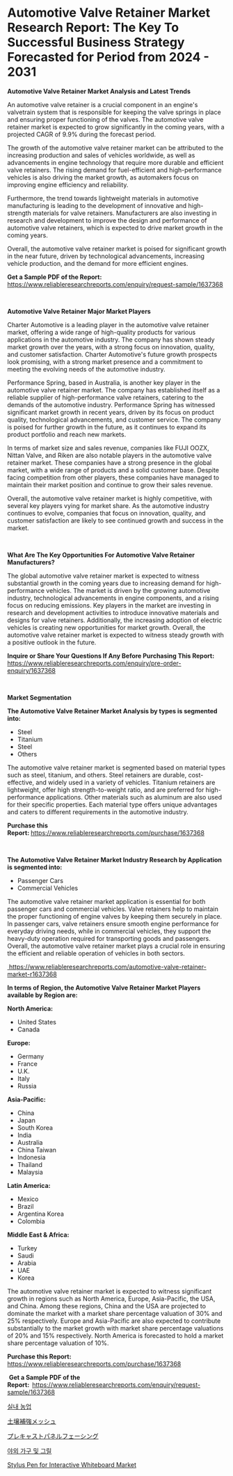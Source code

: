 <p><h1>Automotive Valve Retainer Market Research Report: The Key To Successful Business Strategy Forecasted for Period from 2024 - 2031</h1></p><p><strong>Automotive Valve Retainer Market Analysis and Latest Trends</strong></p>
<p><p>An automotive valve retainer is a crucial component in an engine's valvetrain system that is responsible for keeping the valve springs in place and ensuring proper functioning of the valves. The automotive valve retainer market is expected to grow significantly in the coming years, with a projected CAGR of 9.9% during the forecast period. </p><p>The growth of the automotive valve retainer market can be attributed to the increasing production and sales of vehicles worldwide, as well as advancements in engine technology that require more durable and efficient valve retainers. The rising demand for fuel-efficient and high-performance vehicles is also driving the market growth, as automakers focus on improving engine efficiency and reliability.</p><p>Furthermore, the trend towards lightweight materials in automotive manufacturing is leading to the development of innovative and high-strength materials for valve retainers. Manufacturers are also investing in research and development to improve the design and performance of automotive valve retainers, which is expected to drive market growth in the coming years.</p><p>Overall, the automotive valve retainer market is poised for significant growth in the near future, driven by technological advancements, increasing vehicle production, and the demand for more efficient engines.</p></p>
<p><strong>Get a Sample PDF of the Report:&nbsp;</strong> <a href="https://www.reliableresearchreports.com/enquiry/request-sample/1637368">https://www.reliableresearchreports.com/enquiry/request-sample/1637368</a></p>
<p>&nbsp;</p>
<p><strong>Automotive Valve Retainer Major Market Players</strong></p>
<p><p>Charter Automotive is a leading player in the automotive valve retainer market, offering a wide range of high-quality products for various applications in the automotive industry. The company has shown steady market growth over the years, with a strong focus on innovation, quality, and customer satisfaction. Charter Automotive's future growth prospects look promising, with a strong market presence and a commitment to meeting the evolving needs of the automotive industry.</p><p>Performance Spring, based in Australia, is another key player in the automotive valve retainer market. The company has established itself as a reliable supplier of high-performance valve retainers, catering to the demands of the automotive industry. Performance Spring has witnessed significant market growth in recent years, driven by its focus on product quality, technological advancements, and customer service. The company is poised for further growth in the future, as it continues to expand its product portfolio and reach new markets.</p><p>In terms of market size and sales revenue, companies like FUJI OOZX, Nittan Valve, and Riken are also notable players in the automotive valve retainer market. These companies have a strong presence in the global market, with a wide range of products and a solid customer base. Despite facing competition from other players, these companies have managed to maintain their market position and continue to grow their sales revenue.</p><p>Overall, the automotive valve retainer market is highly competitive, with several key players vying for market share. As the automotive industry continues to evolve, companies that focus on innovation, quality, and customer satisfaction are likely to see continued growth and success in the market.</p></p>
<p>&nbsp;</p>
<p><strong>What Are The Key Opportunities For Automotive Valve Retainer Manufacturers?</strong></p>
<p><p>The global automotive valve retainer market is expected to witness substantial growth in the coming years due to increasing demand for high-performance vehicles. The market is driven by the growing automotive industry, technological advancements in engine components, and a rising focus on reducing emissions. Key players in the market are investing in research and development activities to introduce innovative materials and designs for valve retainers. Additionally, the increasing adoption of electric vehicles is creating new opportunities for market growth. Overall, the automotive valve retainer market is expected to witness steady growth with a positive outlook in the future.</p></p>
<p><strong>Inquire or Share Your Questions If Any Before Purchasing This Report:</strong> <a href="https://www.reliableresearchreports.com/enquiry/pre-order-enquiry/1637368">https://www.reliableresearchreports.com/enquiry/pre-order-enquiry/1637368</a></p>
<p>&nbsp;</p>
<p><strong>Market Segmentation</strong></p>
<p><strong>The Automotive Valve Retainer Market Analysis by types is segmented into:</strong></p>
<p><ul><li>Steel</li><li>Titanium</li><li>Steel</li><li>Others</li></ul></p>
<p><p>The automotive valve retainer market is segmented based on material types such as steel, titanium, and others. Steel retainers are durable, cost-effective, and widely used in a variety of vehicles. Titanium retainers are lightweight, offer high strength-to-weight ratio, and are preferred for high-performance applications. Other materials such as aluminum are also used for their specific properties. Each material type offers unique advantages and caters to different requirements in the automotive industry.</p></p>
<p><strong>Purchase this Report:&nbsp;</strong><a href="https://www.reliableresearchreports.com/purchase/1637368">https://www.reliableresearchreports.com/purchase/1637368</a></p>
<p>&nbsp;</p>
<p><strong>The Automotive Valve Retainer Market Industry Research by Application is segmented into:</strong></p>
<p><ul><li>Passenger Cars</li><li>Commercial Vehicles</li></ul></p>
<p><p>The automotive valve retainer market application is essential for both passenger cars and commercial vehicles. Valve retainers help to maintain the proper functioning of engine valves by keeping them securely in place. In passenger cars, valve retainers ensure smooth engine performance for everyday driving needs, while in commercial vehicles, they support the heavy-duty operation required for transporting goods and passengers. Overall, the automotive valve retainer market plays a crucial role in ensuring the efficient and reliable operation of vehicles in both sectors.</p></p>
<p><a href="https://www.reliableresearchreports.com/automotive-valve-retainer-market-r1637368">&nbsp;https://www.reliableresearchreports.com/automotive-valve-retainer-market-r1637368</a></p>
<p><strong>In terms of Region, the Automotive Valve Retainer Market Players available by Region are:</strong></p>
<p>
    <p> <strong> North America: </strong>
        <ul>
            <li>United States</li>
            <li>Canada</li>
        </ul>
        </p> 
    <p> <strong> Europe: </strong>
        <ul>
            <li>Germany</li>
            <li>France</li>
            <li>U.K.</li>
            <li>Italy</li>
            <li>Russia</li>
        </ul>
        </p> 
    <p> <strong> Asia-Pacific: </strong>
        <ul>
            <li>China</li>
            <li>Japan</li>
            <li>South Korea</li>
            <li>India</li>
            <li>Australia</li>
            <li>China Taiwan</li>
            <li>Indonesia</li>
            <li>Thailand</li>
            <li>Malaysia</li>
        </ul>
        </p> 
    <p> <strong> Latin America: </strong>
        <ul>
            <li>Mexico</li>
            <li>Brazil</li>
            <li>Argentina Korea</li>
            <li>Colombia</li>
        </ul>
        </p> 
    <p> <strong> Middle East & Africa: </strong>
        <ul>
            <li>Turkey</li>
            <li>Saudi</li>
            <li>Arabia</li>
            <li>UAE</li>
            <li>Korea</li>
        </ul>
    </p>
    </p>
<p><p>The automotive valve retainer market is expected to witness significant growth in regions such as North America, Europe, Asia-Pacific, the USA, and China. Among these regions, China and the USA are projected to dominate the market with a market share percentage valuation of 30% and 25% respectively. Europe and Asia-Pacific are also expected to contribute substantially to the market growth with market share percentage valuations of 20% and 15% respectively. North America is forecasted to hold a market share percentage valuation of 10%.</p></p>
<p><strong>Purchase this Report: </strong><a href="https://www.reliableresearchreports.com/purchase/1637368">https://www.reliableresearchreports.com/purchase/1637368</a></p>
<p>&nbsp;<strong>Get a Sample PDF of the Report:&nbsp;&nbsp;</strong><a href="https://www.reliableresearchreports.com/enquiry/request-sample/1637368">https://www.reliableresearchreports.com/enquiry/request-sample/1637368</a></p>
<p><strong></strong></p>
<p><p><a href="https://github.com/rrmadityapu/Market-Research-Report-List-1/blob/main/386449883623.md">실내 농업</a></p><p><a href="https://github.com/bevdtkn4419963/Market-Research-Report-List-2/blob/main/930561392754.md">土壌補強メッシュ</a></p><p><a href="https://github.com/lababdou/Market-Research-Report-List-4/blob/main/647134192753.md">プレキャストパネルフェーシング</a></p><p><a href="https://github.com/njolsky1/Market-Research-Report-List-1/blob/main/738412183624.md">야외 가구 및 그릴</a></p><p><a href="https://issuu.com/reportprime-2/docs/stylus-pen-for-interactive-whiteboard-market-size-">Stylus Pen for Interactive Whiteboard Market</a></p></p>